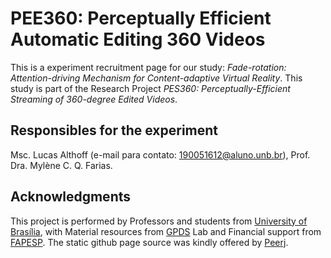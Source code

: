 # PEE360: Perceptually Efficient Automatic Editing 360 Videos

This is a experiment recruitment page for our study: *Fade-rotation: Attention-driving Mechanism for Content-adaptive Virtual Reality*.
This study is part of the Research Project *PES360: Perceptually-Efficient Streaming of 360-degree Edited Videos*.

## Responsibles for the experiment
Msc. Lucas Althoff (e-mail para contato: 190051612@aluno.unb.br),
Prof. Dra. Mylène C. Q. Farias.  
  
## Acknowledgments

This project is performed by Professors and students from [University of Brasília](unb.com.br), with Material resources from [GPDS](http://www.gpds.ene.unb.br/) Lab and Financial support from [FAPESP](https://bv.fapesp.br/pt/auxilios/105716/transmissao-perceptualmente-eficiente-de-video-ominidirecional-editado/). The static github page source was kindly offered by [Peerj](https://import.github.com/new/?import_url=https://github.com/peerj/paper-now/).
 
